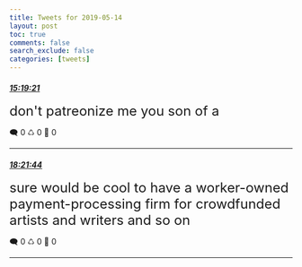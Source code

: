 ```yaml
---
title: Tweets for 2019-05-14
layout: post
toc: true
comments: false
search_exclude: false
categories: [tweets]
---
```



#### <a href = "https://twitter.com/deepfates/status/1128409487814070273">*15:19:21*</a>

<font size="5">don't patreonize me you son of a</font>



🗨️ 0 ♺ 0 🤍  0   

---
    
#### <a href = "https://twitter.com/deepfates/status/1128455385495625729">*18:21:44*</a>

<font size="5">sure would be cool to have a worker-owned payment-processing firm for crowdfunded artists and writers and so on</font>



🗨️ 0 ♺ 0 🤍  0   

---
    
            

